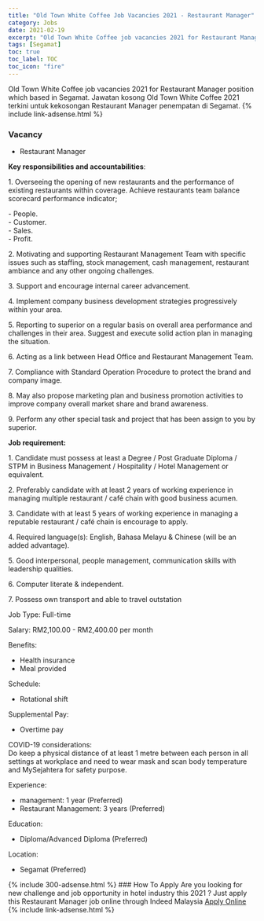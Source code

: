 ```yaml
---
title: "Old Town White Coffee Job Vacancies 2021 - Restaurant Manager" 
category: Jobs 
date: 2021-02-19 
excerpt: "Old Town White Coffee job vacancies 2021 for Restaurant Manager position which based in Segamat. Jawatan kosong Old Town White Coffee 2021 terkini untuk kekosongan Restaurant Manager penempatan di Segamat" 
tags: [Segamat] 
toc: true 
toc_label: TOC 
toc_icon: "fire" 
--- 
```


Old Town White Coffee job vacancies 2021 for Restaurant Manager position which based in Segamat. Jawatan kosong Old Town White Coffee 2021 terkini untuk kekosongan Restaurant Manager penempatan di Segamat. 
{% include link-adsense.html %} 
### Vacancy 
- Restaurant Manager 
<div><p><b>Key responsibilities and accountabilities</b>:</p><p>1. Overseeing the opening of new restaurants and the performance of existing restaurants within coverage. Achieve restaurants team balance scorecard performance indicator;</p><p>- People.<br>- Customer.<br>- Sales.<br>- Profit.</p><p>2. Motivating and supporting Restaurant Management Team with specific issues such as staffing, stock management, cash management, restaurant ambiance and any other ongoing challenges.</p><p>3. Support and encourage internal career advancement.</p><p>4. Implement company business development strategies progressively within your area.</p><p>5. Reporting to superior on a regular basis on overall area performance and challenges in their area. Suggest and execute solid action plan in managing the situation.</p><p>6. Acting as a link between Head Office and Restaurant Management Team.</p><p>7. Compliance with Standard Operation Procedure to protect the brand and company image.</p><p>8. May also propose marketing plan and business promotion activities to improve company overall market share and brand awareness.</p><p>9. Perform any other special task and project that has been assign to you by superior.</p><p><b>Job requirement: </b></p><p>1. Candidate must possess at least a Degree / Post Graduate Diploma / STPM in Business Management / Hospitality / Hotel Management or equivalent.</p><p>2. Preferably candidate with at least 2 years of working experience in managing multiple restaurant / caf&#233; chain with good business acumen.</p><p>3. Candidate with at least 5 years of working experience in managing a reputable restaurant / caf&#233; chain is encourage to apply.</p><p>4. Required language(s): English, Bahasa Melayu &amp; Chinese (will be an added advantage).</p><p>5. Good interpersonal, people management, communication skills with leadership qualities.</p><p>6. Computer literate &amp; independent.</p><p>7. Possess own transport and able to travel outstation</p><p>Job Type: Full-time</p><p>Salary: RM2,100.00 - RM2,400.00 per month</p><p>Benefits:</p><ul><li>Health insurance</li><li>Meal provided</li></ul><p>Schedule:</p><ul><li>Rotational shift</li></ul><p>Supplemental Pay:</p><ul><li>Overtime pay</li></ul><p>COVID-19 considerations:<br>Do keep a physical distance of at least 1 metre between each person in all settings at workplace and need to wear mask and scan body temperature and MySejahtera for safety purpose.</p><p>Experience:</p><ul><li>management: 1 year (Preferred)</li><li>Restaurant Management: 3 years (Preferred)</li></ul><p>Education:</p><ul><li>Diploma/Advanced Diploma (Preferred)</li></ul><p>Location:</p><ul><li>Segamat (Preferred)</li></ul></div> 
{% include 300-adsense.html %} 
### How To Apply 
Are you looking for new challenge and job opportunity in hotel industry this 2021 ?
Just apply this Restaurant Manager job online through Indeed Malaysia 
<a href="https://malaysia.indeed.com/viewjob?jk=989cfe4c9be98e17" class="btn btn--info" target="_blank" rel="nofollow noopenner">Apply Online</a> 
{% include link-adsense.html %} 